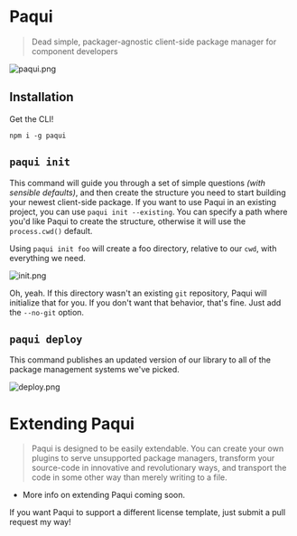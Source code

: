 # Paqui

> Dead simple, packager-agnostic client-side package manager for component developers

![paqui.png][1]

## Installation

Get the CLI!

```shell
npm i -g paqui
```

## `paqui init`

This command will guide you through a set of simple questions _(with sensible defaults)_, and then create the structure you need to start building your newest client-side package. If you want to use Paqui in an existing project, you can use `paqui init --existing`. You can specify a path where you'd like Paqui to create the structure, otherwise it will use the `process.cwd()` default.

Using `paqui init foo` will create a foo directory, relative to our `cwd`, with everything we need.

![init.png][2]

Oh, yeah. If this directory wasn't an existing `git` repository, Paqui will initialize that for you. If you don't want that behavior, that's fine. Just add the `--no-git` option.

## `paqui deploy`

This command publishes an updated version of our library to all of the package management systems we've picked.

![deploy.png][3]

# Extending Paqui

> Paqui is designed to be easily extendable. You can create your own plugins to serve unsupported package managers, transform your source-code in innovative and revolutionary ways, and transport the code in some other way than merely writing to a file.

- More info on extending Paqui coming soon.

If you want Paqui to support a different license template, just submit a pull request my way!

  [1]: http://i.imgur.com/AksDJZW.png
  [2]: http://i.imgur.com/Ce5FbvS.png
  [3]: http://i.imgur.com/hE2DgUr.png
